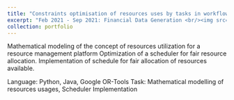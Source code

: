 ```yaml
---
title: "Constraints optimisation of resources uses by tasks in workflows"
excerpt: "Feb 2021 - Sep 2021: Financial Data Generation <br/><img src='/images/scheduling.png'>"
collection: portfolio
---
```


Mathematical modeling of the concept of resources utilization for a resource management platform
Optimization of a scheduler for fair resource allocation.
Implementation of schedule for fair allocation of resources available.

Language: Python, Java, Google OR-Tools
Task: Mathematical modelling of resources usages, Scheduler Implementation

